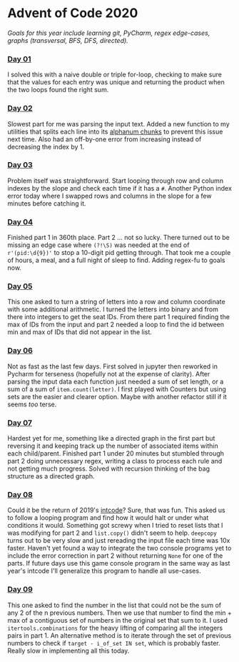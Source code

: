# Advent of Code 2020

_Goals for this year include learning git, PyCharm, regex edge-cases, graphs (transversal, BFS, DFS, directed)._
                             
### [Day 01](solutions/day_01.py)
I solved this with a naive double or triple for-loop, checking to make sure that the values for each entry was unique and returning the product when the two loops found the right sum.

### [Day 02](solutions/day_02.py)
Slowest part for me was parsing the input text.  Added a new function to my utilities that splits each line into its [alphanum chunks](https://github.com/stereoabuse/Advent-of-Code-2020/blob/45c0c33d0ede292e2cd8a07e5b360052cb1ad8c8/solutions/utils.py#L52) to prevent this issue next time. Also had an off-by-one error from increasing instead of decreasing the index by 1.

### [Day 03](solutions/day_03.py)
Problem itself was straightforward.  Start looping through row and column indexes by the slope and check each time if it has a `#`.  Another Python index error today where I swapped rows and columns in the slope for a few minutes before catching it.

### [Day 04](solutions/day_04.py)
Finished part 1 in 360th place.  Part 2 ... not so lucky.  There turned out to be missing an edge case where `(?!\S)` was needed at the end of `r'(pid:\d{9})'` to stop a 10-digit pid getting through.  That took me a couple of hours, a meal, and a full night of sleep to find.  Adding regex-fu to goals now.


### [Day 05](solutions/day_05.py)
This one asked to turn a string of letters into a row and column coordinate with some additional arithmetic.  I turned the letters into binary and from there into integers to get the seat IDs.  From there part 1 required finding the max of IDs from the input and part 2 needed a loop to find the id between min and max of IDs that did not appear in the list. 


### [Day 06](solutions/day_06.py)
Not as fast as the last few days.  First solved in jupyter then reworked in Pycharm for terseness (hopefully not at the expense of clarity).  After parsing the input data each function just needed a sum of set length, or a sum of a sum of `item.count(letter)`.  I first played with Counters but using sets are the easier and clearer option.  Maybe with another refactor still if it seems _too_ terse.


### [Day 07](solutions/day_07.py)
Hardest yet for me, something like a directed graph in the first part but reversing it and keeping track up the number of associated items within each child/parent.  Finished part 1 under 20 minutes but stumbled through part 2 doing unnecessary regex, writing a class to process each rule and not getting much progress.  Solved with recursion thinking of the bag structure as a directed graph.


### [Day 08](solutions/day_08.py)
Could it be the return of 2019's [intcode](https://adventofcode.com/2019/day/5)? Sure, that was fun.  This asked us to follow a looping program and find how it would halt or under what conditions it would.  Something got screwy when I tried to reset lists that I was modifying for part 2 and `list.copy()` didn't seem to help.  `deepcopy` turns out to be very slow and just rereading the input file each time was 10x faster.  Haven't yet found a way to integrate the two console programs yet to include the error correction in part 2 without returning `None` for one of the parts.  If future days use this game console program in the same way as last year's intcode I'll generalize this program to handle all use-cases.


### [Day 09](solutions/day_09.py)
This one asked to find the number in the list that could not be the sum of any 2 of the n previous numbers. Then we use that number to find the min + max of a contiguous set of numbers in the original set that sum to it.  I used `itertools.combinations` for the heavy lifting of comparing all the integers pairs in part 1.  An alternative method is to iterate through the set of previous numbers to check if `target - i_of_set IN set`, which is probably faster.  Really slow in implementing all this today.